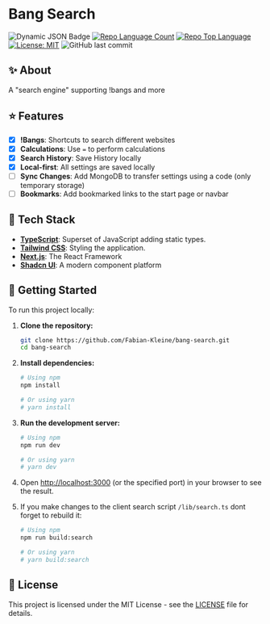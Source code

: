 # Bang Search

![Dynamic JSON Badge](https://img.shields.io/badge/dynamic/json?url=https%3A%2F%2Fraw.githubusercontent.com%2FFabian-Kleine%2Fbang-search%2Frefs%2Fheads%2Fmain%2Fpackage.json&query=dependencies.next&logo=next.js&logoColor=next.js&label=Next.js)
[![Repo Language Count](https://img.shields.io/github/languages/count/Fabian-Kleine/bang-search)](https://github.com/Fabian-Kleine/bang-search)
[![Repo Top Language](https://img.shields.io/github/languages/top/Fabian-Kleine/bang-search)](https://github.com/Fabian-Kleine/bang-search)
[![License: MIT](https://img.shields.io/badge/License-MIT-yellow.svg)](https://opensource.org/licenses/MIT)
![GitHub last commit](https://img.shields.io/github/last-commit/Fabian-Kleine/bang-search)

## ✨ About

A "search engine" supporting !bangs and more

## ⭐ Features

- [x] **!Bangs**: Shortcuts to search different websites
- [x] **Calculations**: Use `=` to perform calculations
- [x] **Search History**: Save History locally
- [x] **Local-first**: All settings are saved locally
- [ ] **Sync Changes**: Add MongoDB to transfer settings using a code (only temporary storage)
- [ ] **Bookmarks**: Add bookmarked links to the start page or navbar

## 🚀 Tech Stack

*   **[TypeScript](https://www.typescriptlang.org/)**: Superset of JavaScript adding static types.
*   **[Tailwind CSS](https:tailwindcss.com)**: Styling the application.
*   **[Next.js](https://nextjs.org)**: The React Framework
*   **[Shadcn UI](https://ui.shadcn.com)**: A modern component platform

## 🏁 Getting Started

To run this project locally:

1.  **Clone the repository:**
    ```bash
    git clone https://github.com/Fabian-Kleine/bang-search.git
    cd bang-search
    ```

2.  **Install dependencies:**
    ```bash
    # Using npm
    npm install

    # Or using yarn
    # yarn install
    ```

3.  **Run the development server:**
    ```bash
    # Using npm
    npm run dev

    # Or using yarn
    # yarn dev
    ```

4.  Open [http://localhost:3000](http://localhost:3000) (or the specified port) in your browser to see the result.

5. If you make changes to the client search script `/lib/search.ts` dont forget to rebuild it:
    ```bash
    # Using npm
    npm run build:search

    # Or using yarn
    # yarn build:search
    ```

## 📄 License

This project is licensed under the MIT License - see the [LICENSE](LICENSE) file for details.